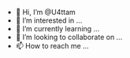 - 👋 Hi, I’m @U4ttam
- 👀 I’m interested in ...
- 🌱 I’m currently learning ...
- 💞️ I’m looking to collaborate on ...
- 📫 How to reach me ...

<!---
U4ttam/U4ttam is a ✨ special ✨ repository because its `README.md` (this file) appears on your GitHub profile.
You can click the Preview link to take a look at your changes.
--->
